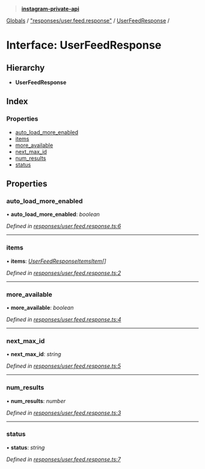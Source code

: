 > **[instagram-private-api](../README.md)**

[Globals](../README.md) / ["responses/user.feed.response"](../modules/_responses_user_feed_response_.md) / [UserFeedResponse](_responses_user_feed_response_.userfeedresponse.md) /

# Interface: UserFeedResponse

## Hierarchy

* **UserFeedResponse**

## Index

### Properties

* [auto_load_more_enabled](_responses_user_feed_response_.userfeedresponse.md#auto_load_more_enabled)
* [items](_responses_user_feed_response_.userfeedresponse.md#items)
* [more_available](_responses_user_feed_response_.userfeedresponse.md#more_available)
* [next_max_id](_responses_user_feed_response_.userfeedresponse.md#next_max_id)
* [num_results](_responses_user_feed_response_.userfeedresponse.md#num_results)
* [status](_responses_user_feed_response_.userfeedresponse.md#status)

## Properties

###  auto_load_more_enabled

• **auto_load_more_enabled**: *boolean*

*Defined in [responses/user.feed.response.ts:6](https://github.com/dilame/instagram-private-api/blob/3e16058/src/responses/user.feed.response.ts#L6)*

___

###  items

• **items**: *[UserFeedResponseItemsItem](_responses_user_feed_response_.userfeedresponseitemsitem.md)[]*

*Defined in [responses/user.feed.response.ts:2](https://github.com/dilame/instagram-private-api/blob/3e16058/src/responses/user.feed.response.ts#L2)*

___

###  more_available

• **more_available**: *boolean*

*Defined in [responses/user.feed.response.ts:4](https://github.com/dilame/instagram-private-api/blob/3e16058/src/responses/user.feed.response.ts#L4)*

___

###  next_max_id

• **next_max_id**: *string*

*Defined in [responses/user.feed.response.ts:5](https://github.com/dilame/instagram-private-api/blob/3e16058/src/responses/user.feed.response.ts#L5)*

___

###  num_results

• **num_results**: *number*

*Defined in [responses/user.feed.response.ts:3](https://github.com/dilame/instagram-private-api/blob/3e16058/src/responses/user.feed.response.ts#L3)*

___

###  status

• **status**: *string*

*Defined in [responses/user.feed.response.ts:7](https://github.com/dilame/instagram-private-api/blob/3e16058/src/responses/user.feed.response.ts#L7)*